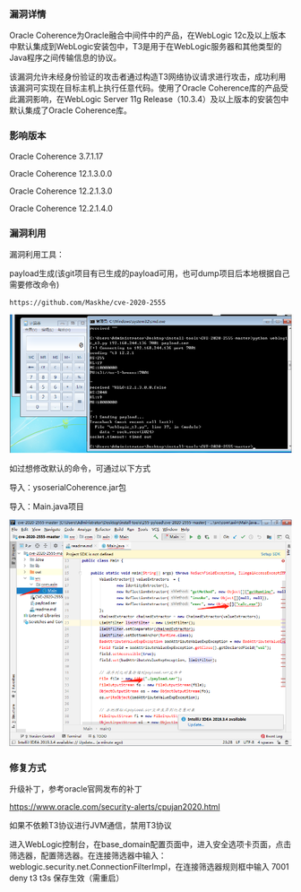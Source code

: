 ### 漏洞详情 ###

Oracle Coherence为Oracle融合中间件中的产品，在WebLogic 12c及以上版本中默认集成到WebLogic安装包中，T3是用于在WebLogic服务器和其他类型的Java程序之间传输信息的协议。

该漏洞允许未经身份验证的攻击者通过构造T3网络协议请求进行攻击，成功利用该漏洞可实现在目标主机上执行任意代码。使用了Oracle Coherence库的产品受此漏洞影响，在WebLogic Server 11g Release（10.3.4）及以上版本的安装包中默认集成了Oracle Coherence库。


### 影响版本 ###

Oracle Coherence 3.7.1.17

Oracle Coherence 12.1.3.0.0

Oracle Coherence 12.2.1.3.0

Oracle Coherence 12.2.1.4.0

### 漏洞利用 ###

漏洞利用工具：

payload生成(该git项目有已生成的payload可用，也可dump项目后本地根据自己需要修改命令)

    https://github.com/Maskhe/cve-2020-2555

![](图片/f47ee2a2c9cc6c62896fc0eb8757f42ac0e.png)

如过想修改默认的命令，可通过以下方式



导入：ysoserialCoherence.jar包

导入：Main.java项目

![](图片/e4fb685238c87cf0169637e6441ea65797b.png)

### 修复方式 ###


升级补丁，参考oracle官网发布的补丁

https://www.oracle.com/security-alerts/cpujan2020.html

如果不依赖T3协议进行JVM通信，禁用T3协议

进入WebLogic控制台，在base_domain配置页面中，进入安全选项卡页面，点击筛选器，配置筛选器。在连接筛选器中输入：weblogic.security.net.ConnectionFilterImpl，在连接筛选器规则框中输入 7001 deny t3 t3s 保存生效（需重启）
